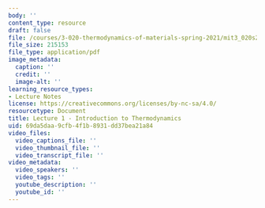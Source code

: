 ```yaml
---
body: ''
content_type: resource
draft: false
file: /courses/3-020-thermodynamics-of-materials-spring-2021/mit3_020s21_l01.pdf
file_size: 215153
file_type: application/pdf
image_metadata:
  caption: ''
  credit: ''
  image-alt: ''
learning_resource_types:
- Lecture Notes
license: https://creativecommons.org/licenses/by-nc-sa/4.0/
resourcetype: Document
title: Lecture 1 - Introduction to Thermodynamics
uid: 69da5daa-9cfb-4f1b-8931-dd37bea21a84
video_files:
  video_captions_file: ''
  video_thumbnail_file: ''
  video_transcript_file: ''
video_metadata:
  video_speakers: ''
  video_tags: ''
  youtube_description: ''
  youtube_id: ''
---
```

